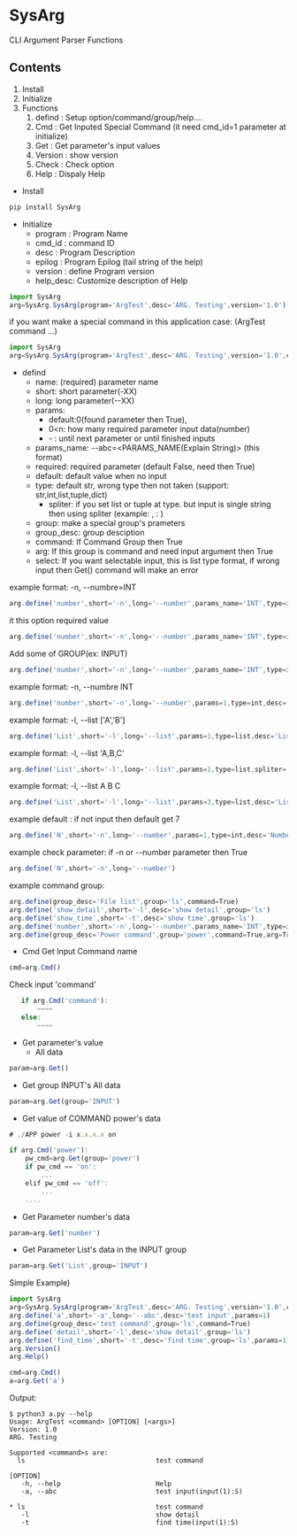 # SysArg
CLI Argument Parser Functions

## Contents
1. Install
1. Initialize
1. Functions
   1. defind        : Setup option/command/group/help....
   1. Cmd           : Get Inputed Special Command (it need cmd_id=1 parameter at initialize)
   1. Get           : Get parameter's input values
   1. Version       : show version
   1. Check         : Check option 
   1. Help          : Dispaly Help
   

- Install
```javascript
pip install SysArg
```

- Initialize
   - program : Program Name
   - cmd_id  : command ID
   - desc    : Program Description
   - epilog  : Program Epilog (tail string of the help)
   - version : define Program version
   - help_desc: Customize description of Help

```javascript
import SysArg
arg=SysArg.SysArg(program='ArgTest',desc='ARG. Testing',version='1.0')
```

if you want make a special command in this application case: (ArgTest command ...)
```javascript
import SysArg
arg=SysArg.SysArg(program='ArgTest',desc='ARG. Testing',version='1.0',cmd_id=1)
```

- defind
  - name: (required) parameter name
  - short: short parameter(-XX)
  - long: long parameter(--XX)
  - params: 
     - default:0(found parameter then True), 
     - 0<n: how many required parameter input data(number)
     - \- : until next parameter or until finished inputs
  - params_name: --abc=<PARAMS_NAME(Explain String)> (this format)
  - required: required parameter (default False, need then True)
  - default: default value when no input
  - type: default str, wrong type then not taken (support: str,int,list,tuple,dict)
     - spliter: if you set list or tuple at type. but input is single string then using spliter (example: , : )
  - group: make a special group's prameters
  - group_desc: group desciption
  - command: If Command Group then True
  - arg: If this group is command and need input argument then True
  - select: If you want selectable input, this is list type format, if wrong input then Get() command will make an error


example format:  -n, --numbre=INT
```javascript
arg.define('number',short='-n',long='--number',params_name='INT',type=int,desc='Number Input')
```

it this option required value
```javascript
arg.define('number',short='-n',long='--number',params_name='INT',type=int,desc='Number Input',required=True)
```

Add some of GROUP(ex: INPUT)
```javascript
arg.define('number',short='-n',long='--number',params_name='INT',type=int,desc='Number Input',group='INPUT')
```

example format:  -n, --numbre INT
```javascript
arg.define('number',short='-n',long='--number',params=1,type=int,desc='Number Input')
```

example format:  -l, --list ['A','B']
```javascript
arg.define('List',short='-l',long='--list',params=1,type=list,desc='List Input')
```

example format:  -l, --list 'A,B,C'
```javascript
arg.define('List',short='-l',long='--list',params=1,type=list,spliter=',',desc='List Input')
```

example format:  -l, --list A B C
```javascript
arg.define('List',short='-l',long='--list',params=3,type=list,desc='List Input')
```

example default : if not input then default get 7
```javascript
arg.define('N',short='-n',long='--number',params=1,type=int,desc='Number Input',default=7)
```

example check parameter: if -n or --number parameter then True
```javascript
arg.define('N',short='-n',long='--number')
```

example command group:
```javascript
arg.define(group_desc='File list',group='ls',command=True)
arg.define('show_detail',short='-l',desc='show detail',group='ls')
arg.define('show_time',short='-t',desc='show time',group='ls')
arg.define('number',short='-n',long='--number',params_name='INT',type=int,desc='Number Input',group='INPUT')
arg.define(group_desc='Power command',group='power',command=True,arg=True,select=['on','off','reset'])
```

- Cmd
Get Input Command name
```javascript
cmd=arg.Cmd()
```

Check input 'command'
```javascript
   if arg.Cmd('command'):
       ~~~~
   else:
       ~~~~
```


- Get parameter's value
   - All data
```javascript
param=arg.Get()
```

   - Get group INPUT's All data
```javascript
param=arg.Get(group='INPUT')
```

   - Get value of COMMAND power's data
```javascript
# ./APP power -i x.x.x.x on
```

```javascript
if arg.Cmd('power'):
    pw_cmd=arg.Get(group='power')
    if pw_cmd == 'on':
        ...
    elif pw_cmd == 'off':
        ...
    ....
```

   - Get Parameter number's data
```javascript
param=arg.Get('number')
```

   - Get Parameter List's data in the INPUT group
```javascript
param=arg.Get('List',group='INPUT')
```


Simple Example)
```javascript
import SysArg
arg=SysArg.SysArg(program='ArgTest',desc='ARG. Testing',version='1.0',cmd_id=1)
arg.define('a',short='-a',long='--abc',desc='test input',params=1)
arg.define(group_desc='test command',group='ls',command=True)
arg.define('detail',short='-l',desc='show detail',group='ls')
arg.define('find_time',short='-t',desc='find time',group='ls',params=1)
arg.Version()
arg.Help()

cmd=arg.Cmd()
a=arg.Get('a')
```
Output:
```
$ python3 a.py --help
Usage: ArgTest <command> [OPTION] [<args>]
Version: 1.0
ARG. Testing

Supported <command>s are:
  ls                                 test command

[OPTION]
   -h, --help                        Help
   -a, --abc                         test input(input(1):S)

* ls                                 test command
   -l                                show detail
   -t                                find time(input(1):S)
```
